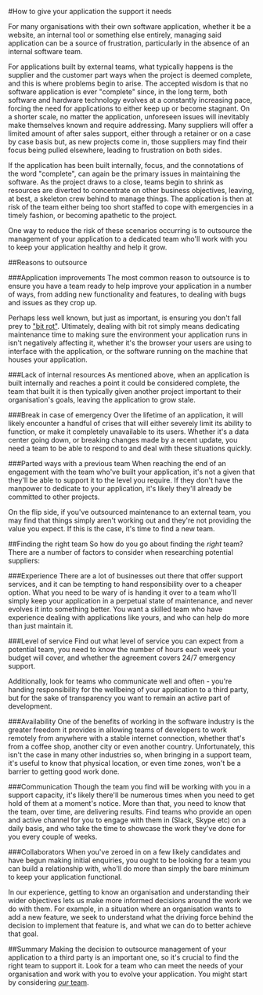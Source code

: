 #How to give your application the support it needs

For many organisations with their own software application, whether it be a website, an internal tool or something else entirely, managing said application can be a source of frustration, particularly in the absence of an internal software team.

For applications built by external teams, what typically happens is the supplier and the customer part ways when the project is deemed complete, and this is where problems begin to arise. The accepted wisdom is that no software application is ever "complete" since, in the long term, both software and hardware technology evolves at a constantly increasing pace, forcing the need for applications to either keep up or become stagnant. On a shorter scale, no matter the application, unforeseen issues will inevitably make themselves known and require addressing. Many suppliers will offer a limited amount of after sales support, either through a retainer or on a case by case basis but, as new projects come in, those suppliers may find their focus being pulled elsewhere, leading to frustration on both sides.

If the application has been built internally, focus, and the connotations of the word "complete", can again be the primary issues in maintaining the software. As the project draws to a close, teams begin to shrink as resources are diverted to concentrate on other business objectives, leaving, at best, a skeleton crew behind to manage things. The application is then at risk of the team either being too short staffed to cope with emergencies in a timely fashion, or becoming apathetic to the project.

One way to reduce the risk of these scenarios occurring is to outsource the management of your application to a dedicated team who'll work with you to keep your application healthy and help it grow.

##Reasons to outsource

###Application improvements
The most common reason to outsource is to ensure you have a team ready to help improve your application in a number of ways, from adding new functionality and features, to dealing with bugs and issues as they crop up.

Perhaps less well known, but just as important, is ensuring you don't fall prey to ["bit rot"](https://www.madetech.com/blog/9-techniques-to-support-and-improve-software-quality). Ultimately, dealing with bit rot simply means dedicating maintenance time to making sure the environment your application runs in isn't negatively affecting it, whether it's the browser your users are using to interface with the application, or the software running on the machine that houses your application.

###Lack of internal resources
As mentioned above, when an application is built internally and reaches a point it could be considered complete, the team that built it is then typically given another project important to their organisation's goals, leaving the application to grow stale.

###Break in case of emergency
Over the lifetime of an application, it will likely encounter a handful of crises that will either severely limit its ability to function, or make it completely unavailable to its users. Whether it's a data center going down, or breaking changes made by a recent update, you need a team to be able to respond to and deal with these situations quickly.

###Parted ways with a previous team
When reaching the end of an engagement with the team who've built your application, it's not a given that they'll be able to support it to the level you require. If they don't have the manpower to dedicate to your application, it's likely they'll already be committed to other projects.

On the flip side, if you've outsourced maintenance to an external team, you may find that things simply aren't working out and they're not providing the value you expect. If this is the case, it's time to find a new team.

##Finding the right team
So how do you go about finding the _right_ team? There are a number of factors to consider when researching potential suppliers:

###Experience
There are a lot of businesses out there that offer support services, and it can be tempting to hand responsibility over to a cheaper option. What you need to be wary of is handing it over to a team who'll simply keep your application in a perpetual state of maintenance, and never evolves it into something better. You want a skilled team who have experience dealing with applications like yours, and who can help do more than just maintain it.

###Level of service
Find out what level of service you can expect from a potential team, you need to know the number of hours each week your budget will cover, and whether the agreement covers 24/7 emergency support.

Additionally, look for teams who communicate well and often - you're handing responsibility for the wellbeing of your application to a third party, but for the sake of transparency you want to remain an active part of development.

###Availability
One of the benefits of working in the software industry is the greater freedom it provides in allowing teams of developers to work remotely from anywhere with a stable internet connection, whether that's from a coffee shop, another city or even another country. Unfortunately, this isn't the case in many other industries so, when bringing in a support team, it's useful to know that physical location, or even time zones, won't be a barrier to getting good work done.

###Communication
Though the team you find will be working with you in a support capacity, it's likely there'll be numerous times when you need to get hold of them at a moment's notice. More than that, you need to know that the team, over time, are delivering results. Find teams who provide an open and active channel for you to engage with them in (Slack, Skype etc) on a daily basis, and who take the time to showcase the work they've done for you every couple of weeks.

###Collaborators
When you've zeroed in on a few likely candidates and have begun making initial enquiries, you ought to be looking for a team you can build a relationship with, who'll do more than simply the bare minimum to keep your application functional.

In our experience, getting to know an organisation and understanding their wider objectives lets us make more informed decisions around the work we do with them. For example, in a situation where an organisation wants to add a new feature, we seek to understand what the driving force behind the decision to implement that feature is, and what we can do to better achieve that goal.

##Summary
Making the decision to outsource management of your application to a third party is an important one, so it's crucial to find the right team to support it. Look for a team who can meet the needs of your organisation and work with you to evolve your application. You might start by considering [_our_ team](https://www.madetech.com/support-training/support-maintenance).
